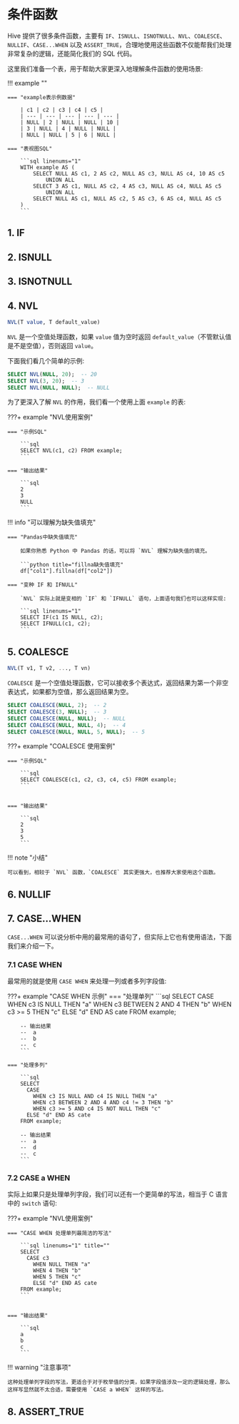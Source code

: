 # 条件函数

Hive 提供了很多条件函数，主要有 `IF`、`ISNULL`、`ISNOTNULL`、`NVL`、`COALESCE`、`NULLIF`、`CASE...WHEN` 以及 `ASSERT_TRUE`，合理地使用这些函数不仅能帮我们处理非常复杂的逻辑，还能简化我们的 SQL 代码。

这里我们准备一个表，用于帮助大家更深入地理解条件函数的使用场景:

!!! example ""

    === "example表示例数据"

        | c1 | c2 | c3 | c4 | c5 |
        | --- | --- | --- | --- | --- |
        | NULL | 2 | NULL | NULL | 10 |
        | 3 | NULL | 4 | NULL | NULL |
        | NULL | NULL | 5 | 6 | NULL |

    === "表视图SQL"

        ```sql linenums="1"
        WITH example AS (
            SELECT NULL AS c1, 2 AS c2, NULL AS c3, NULL AS c4, 10 AS c5
                UNION ALL
            SELECT 3 AS c1, NULL AS c2, 4 AS c3, NULL AS c4, NULL AS c5
                UNION ALL
            SELECT NULL AS c1, NULL AS c2, 5 AS c3, 6 AS c4, NULL AS c5
        )
        ```


## 1. IF

## 2. ISNULL

## 3. ISNOTNULL

## 4. NVL

```sql title="NVL函数表达式"
NVL(T value, T default_value)
```

`NVL` 是一个空值处理函数，如果 `value` 值为空时返回 `default_value`（不管默认值是不是空值），否则返回 `value`。

下面我们看几个简单的示例:

```sql linenums="1" title="NVL 简单示例"
SELECT NVL(NULL, 20);  -- 20
SELECT NVL(3, 20);  -- 3
SELECT NVL(NULL, NULL);  -- NULL
```

为了更深入了解 `NVL` 的作用，我们看一个使用上面 `example` 的表:

???+ example "NVL使用案例"

    === "示例SQL"
        
        ```sql
        SELECT NVL(c1, c2) FROM example;
        ```

    === "输出结果"
    
        ```sql 
        2
        3
        NULL
        ```

!!! info "可以理解为缺失值填充"

    === "Pandas中缺失值填充"

        如果你熟悉 Python 中 Pandas 的话，可以将 `NVL` 理解为缺失值的填充。

        ```python title="fillna缺失值填充"
        df["col1"].fillna(df["col2"])
    
    === "变种 IF 和 IFNULL"

        `NVL` 实际上就是变相的 `IF` 和 `IFNULL` 语句，上面语句我们也可以这样实现:

        ```sql linenums="1"
        SELECT IF(c1 IS NULL, c2);
        SELECT IFNULL(c1, c2);
        ```

## 5. COALESCE

```sql title="COALESCE函数表达式"
NVL(T v1, T v2, ..., T vn)
```

`COALESCE` 是一个空值处理函数，它可以接收多个表达式，返回结果为第一个非空表达式，如果都为空值，那么返回结果为空。

```sql linenums="1" title="COALESCE 简单示例"
SELECT COALESCE(NULL, 2);  -- 2
SELECT COALESCE(3, NULL);  -- 3
SELECT COALESCE(NULL, NULL);  -- NULL
SELECT COALESCE(NULL, NULL, 4);  -- 4
SELECT COALESCE(NULL, NULL, 5, NULL);  -- 5
```

???+ example "COALESCE 使用案例"

    === "示例SQL"
        
        ```sql
        SELECT COALESCE(c1, c2, c3, c4, c5) FROM example;
        ```


    === "输出结果"
    
        ```sql 
        2
        3
        5
        ```

!!! note "小结"

    可以看到，相较于 `NVL` 函数，`COALESCE` 其实更强大，也推荐大家使用这个函数。

## 6. NULLIF

## 7. CASE...WHEN

`CASE...WHEN` 可以说分析中用的最常用的语句了，但实际上它也有使用语法，下面我们来介绍一下。

### 7.1 CASE WHEN

最常用的就是使用 `CASE WHEN` 来处理一列或者多列字段值:

???+ example "CASE WHEN 示例"
    === "处理单列"
        ```sql
        SELECT 
          CASE 
            WHEN c3 IS NULL THEN "a"
            WHEN c3 BETWEEN 2 AND 4 THEN "b"
            WHEN c3 >= 5 THEN "c"
          ELSE "d" END AS cate
        FROM example;

        -- 输出结果
        --  a
        --  b
        --  c
        ```
    
    === "处理多列"

        ```sql
        SELECT 
          CASE 
            WHEN c3 IS NULL AND c4 IS NULL THEN "a"
            WHEN c3 BETWEEN 2 AND 4 AND c4 != 3 THEN "b"
            WHEN c3 >= 5 AND c4 IS NOT NULL THEN "c"
          ELSE "d" END AS cate
        FROM example;

        -- 输出结果
        --  a
        --  d
        --  c
        ```

### 7.2 CASE a WHEN

实际上如果只是处理单列字段，我们可以还有一个更简单的写法，相当于 C 语言中的 `switch` 语句:

???+ example "NVL使用案例"

    === "CASE WHEN 处理单列最简洁的写法"
        
        ```sql linenums="1" title=""
        SELECT
          CASE c3
            WHEN NULL THEN "a"
            WHEN 4 THEN "b"
            WHEN 5 THEN "c"
            ELSE "d" END AS cate
        FROM example;
        ```


    === "输出结果"
    
        ```sql 
        a
        b
        c
        ```

!!! warning "注意事项"

    这种处理单列字段的写法，更适合于对于枚举值的分类，如果字段值涉及一定的逻辑处理，那么这样写显然就不太合适，需要使用 `CASE a WHEN` 这样的写法。


## 8. ASSERT_TRUE


[^1]: 
    "LanguageManual UDF": https://cwiki.apache.org/confluence/display/Hive/LanguageManual+UDF#LanguageManualUDF-ConditionalFunctions

[^2]: "Hive中NVL和COLESCE的使用": https://www.cnblogs.com/wdh01/p/15843859.html
